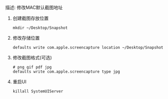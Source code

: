 描述: 修改MAC默认截图地址

1. 创建截图存放位置
   
   ```
   mkdir ~/Desktop/Snapshot
   ```

2. 修改存储位置
   
   ```
   defaults write com.apple.screencapture location ~/Desktop/Snapshot
   ```

3. 修改截图格式(可选)
   
   ```
   # png gif pdf jpg
   defaults write com.apple.screencapture type jpg 
   ```

4. 重启UI
   
   ```
   killall SystemUIServer
   ```
